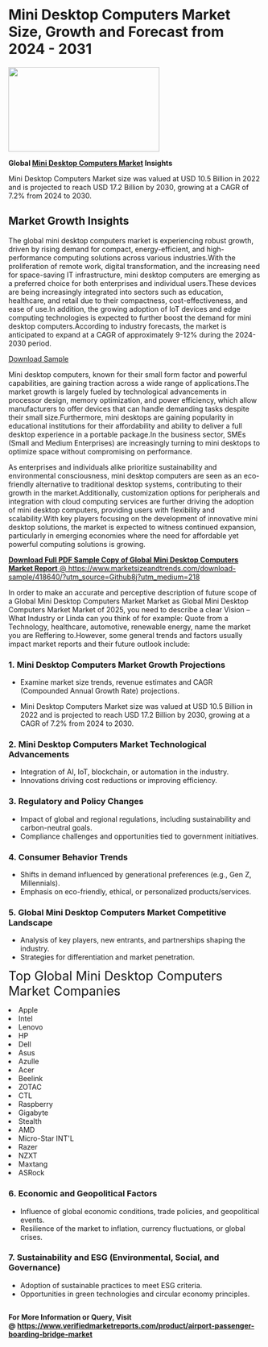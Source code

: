 <H1>Mini Desktop Computers Market Size, Growth and Forecast from 2024 - 2031</H1><img class="aligncenter size-medium wp-image-584254" src="https://thirdeyenews.in/wp-content/uploads/2024/09/Global-Market-Research-300x168.jpeg" alt="" width="300" height="168" /><p><strong>Global&nbsp;<a href="https://www.marketsizeandtrends.com/download-sample/418640/?utm_source=Github8j?utm_medium=218">Mini Desktop Computers Market</a> Insights</strong></p><p>Mini Desktop Computers Market size was valued at USD 10.5 Billion in 2022 and is projected to reach USD 17.2 Billion by 2030, growing at a CAGR of 7.2% from 2024 to 2030.</p><p><h2>Market Growth Insights</h2> <p>The global mini desktop computers market is experiencing robust growth, driven by rising demand for compact, energy-efficient, and high-performance computing solutions across various industries.With the proliferation of remote work, digital transformation, and the increasing need for space-saving IT infrastructure, mini desktop computers are emerging as a preferred choice for both enterprises and individual users.These devices are being increasingly integrated into sectors such as education, healthcare, and retail due to their compactness, cost-effectiveness, and ease of use.In addition, the growing adoption of IoT devices and edge computing technologies is expected to further boost the demand for mini desktop computers.According to industry forecasts, the market is anticipated to expand at a CAGR of approximately 9-12% during the 2024-2030 period.</p> <p><a href="#">Download Sample</a></p> <p>Mini desktop computers, known for their small form factor and powerful capabilities, are gaining traction across a wide range of applications.The market growth is largely fueled by technological advancements in processor design, memory optimization, and power efficiency, which allow manufacturers to offer devices that can handle demanding tasks despite their small size.Furthermore, mini desktops are gaining popularity in educational institutions for their affordability and ability to deliver a full desktop experience in a portable package.In the business sector, SMEs (Small and Medium Enterprises) are increasingly turning to mini desktops to optimize space without compromising on performance.</p> <p>As enterprises and individuals alike prioritize sustainability and environmental consciousness, mini desktop computers are seen as an eco-friendly alternative to traditional desktop systems, contributing to their growth in the market.Additionally, customization options for peripherals and integration with cloud computing services are further driving the adoption of mini desktop computers, providing users with flexibility and scalability.With key players focusing on the development of innovative mini desktop solutions, the market is expected to witness continued expansion, particularly in emerging economies where the need for affordable yet powerful computing solutions is growing.</p> <p><a href="#"></p><p><span class=""><strong>Download Full PDF Sample Copy of Global Mini Desktop Computers Market Report</strong> @ <a href="https://www.marketsizeandtrends.com/download-sample/418640/?utm_source=Github8j?utm_medium=218" target="_blank">https://www.marketsizeandtrends.com/download-sample/418640/?utm_source=Github8j?utm_medium=218</a></span></p><p>In order to make an accurate and perceptive description of future scope of a Global&nbsp;Mini Desktop Computers Market Market as Global&nbsp;Mini Desktop Computers Market Market of 2025, you need to describe a clear Vision &ndash; What Industry or Linda can you think of for example: Quote from a Technology, healthcare, automotive, renewable energy, name the market you are Reffering to.However, some general trends and factors usually impact market reports and their future outlook include:</p><h3>1.&nbsp;<strong>Mini Desktop Computers Market Growth Projections</strong></h3><ul><li>Examine market size trends, revenue estimates and CAGR (Compounded Annual Growth Rate) projections.</li><li><p>Mini Desktop Computers Market size was valued at USD 10.5 Billion in 2022 and is projected to reach USD 17.2 Billion by 2030, growing at a CAGR of 7.2% from 2024 to 2030.</p></li></ul><h3>2.&nbsp;<strong>Mini Desktop Computers Market Technological Advancements</strong></h3><ul><li>Integration of AI, IoT, blockchain, or automation in the industry.</li><li>Innovations driving cost reductions or improving efficiency.</li></ul><h3>3.&nbsp;<strong>Regulatory and Policy Changes</strong></h3><ul><li>Impact of global and regional regulations, including sustainability and carbon-neutral goals.</li><li>Compliance challenges and opportunities tied to government initiatives.</li></ul><h3>4.&nbsp;<strong>Consumer Behavior Trends</strong></h3><ul><li>Shifts in demand influenced by generational preferences (e.g., Gen Z, Millennials).</li><li>Emphasis on eco-friendly, ethical, or personalized products/services.</li></ul><h3>5.&nbsp;<strong>Global Mini Desktop Computers Market Competitive Landscape</strong></h3><ul><li>Analysis of key players, new entrants, and partnerships shaping the industry.</li><li>Strategies for differentiation and market penetration.</li></ul><p data-pm-slice="1 1 []"><span style="color: inherit; font-family: inherit; font-size: 25px;">Top Global Mini Desktop Computers Market Companies</span></p><div class="" data-test-id=""><p><li>Apple</li><li> Intel</li><li> Lenovo</li><li> HP</li><li> Dell</li><li> Asus</li><li> Azulle</li><li> Acer</li><li> Beelink</li><li> ZOTAC</li><li> CTL</li><li> Raspberry</li><li> Gigabyte</li><li> Stealth</li><li> AMD</li><li> Micro-Star INT'L</li><li> Razer</li><li> NZXT</li><li> Maxtang</li><li> ASRock</li></p></div><h3>6.&nbsp;<strong>Economic and Geopolitical Factors</strong></h3><ul><li>Influence of global economic conditions, trade policies, and geopolitical events.</li><li>Resilience of the market to inflation, currency fluctuations, or global crises.</li></ul><h3>7.&nbsp;<strong>Sustainability and ESG (Environmental, Social, and Governance)</strong></h3><ul><li>Adoption of sustainable practices to meet ESG criteria.</li><li>Opportunities in green technologies and circular economy principles.</li></ul><h2><strong style="font-size: 14px;">For More Information or Query, Visit @&nbsp;</strong><a style="background-color: #ffffff; font-size: 14px;" href="https://www.marketsizeandtrends.com/report/mini-desktop-computers-market/" target="_blank">https://www.verifiedmarketreports.com/product/airport-passenger-boarding-bridge-market</a></h2>